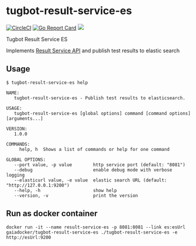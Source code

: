 # tugbot-result-service-es

[![CircleCI](https://circleci.com/gh/gaia-docker/tugbot-result-service-es.svg?style=svg)](https://circleci.com/gh/gaia-docker/tugbot-result-service-es)
[![Go Report Card](https://goreportcard.com/badge/github.com/gaia-docker/tugbot-result-service-es)](https://goreportcard.com/report/github.com/gaia-docker/tugbot-result-service-es)
[![](https://imagelayers.io/badge/gaiadocker/tugbot-result-service-es:latest.svg)](https://imagelayers.io/?images=gaiadocker/tugbot-result-service-es:latest 'Get your own badge on imagelayers.io')

Tugbot Result Service ES

Implements [Result Service API](https://github.com/gaia-docker/tugbot/blob/master/doc/proposal/Result%20Service%20API.md#api-design) 
and publish test results to elastic search

## Usage
```
$ tugbot-result-service-es help

NAME:
   tugbot-result-service-es - Publish test results to elasticsearch.

USAGE:
   tugbot-result-service-es [global options] command [command options] [arguments...]

VERSION:
   1.0.0

COMMANDS:
     help, h  Shows a list of commands or help for one command

GLOBAL OPTIONS:
   --port value, -p value        http service port (default: "8081")
   --debug                       enable debug mode with verbose logging
   --elasticurl value, -e value  elastic search URL (default: "http://127.0.0.1:9200")
   --help, -h                    show help
   --version, -v                 print the version

```

## Run as docker container
`docker run -it --name result-service-es -p 8081:8081 --link es:esUrl gaiadocker/tugbot-result-service-es ./tugbot-result-service-es -e http://esUrl:9200`


